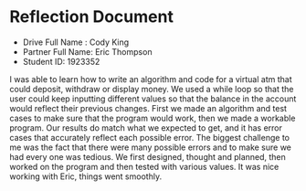 # Reflection Document

* Drive Full Name  : Cody King
* Partner Full Name: Eric Thompson
* Student ID: 1923352

I was able to learn how to write
an algorithm and code for a 
virtual atm that could deposit, withdraw or 
display money. We used a while loop
so that the user could keep inputting 
different values so that the balance in the account
would reflect their previous changes.
First we made an algorithm and test cases
to make sure that the program would work,
then we made a workable program.
Our results do match what we expected to get, and it
has error cases that accurately reflect
each possible error. The biggest challenge to me
was the fact that there were many possible errors
and to make sure we had every one was tedious.
We first designed, thought and planned,
then worked on the program and then tested with
various values. It was nice working with Eric, things
went smoothly.


